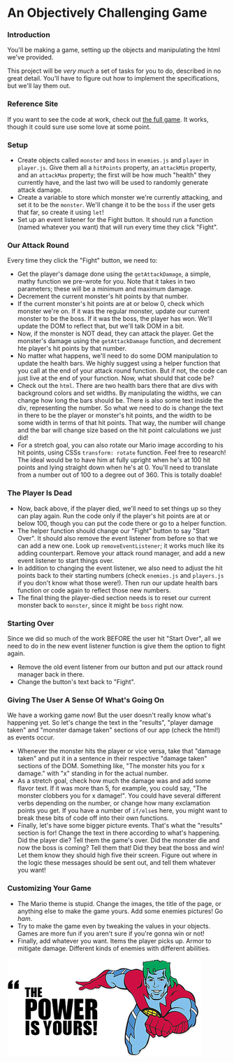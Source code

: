 # An Objectively Challenging Game

### Introduction

You'll be making a game, setting up the objects and manipulating the html we've provided.

This project will be _very much_ a set of tasks for you to do, described in no great detail. You'll have to figure out how to implement the specifications, but we'll lay them out.

### Reference Site

If you want to see the code at work, check out [the full game](http://objectively-challenging.surge.sh/). It works, though it could sure use some love at some point.


### Setup

* Create objects called `monster` and `boss` in `enemies.js` and `player` in `player.js`. Give them all a `hitPoints` property, an `attackMin` property, and an `attackMax` property; the first will be how much "health" they currently have, and the last two will be used to randomly generate attack damage.
* Create a variable to store which monster we're currently attacking, and set it to be the `monster`. We'll change it to be the `boss` if the user gets that far, so create it using `let`!
* Set up an event listener for the Fight button. It should run a function (named whatever you want) that will run every time they click "Fight".

### Our Attack Round

Every time they click the "Fight" button, we need to:

* Get the player's damage done using the `getAttackDamage`, a simple, mathy function we pre-wrote for you. Note that it takes in two parameters; these will be a minimum and maximum damage.
* Decrement the current monster's hit points by that number.
* If the current monster's hit points are at or below 0, check which monster we're on. If it was the regular monster, update our current monster to be the boss. If it was the boss, the player has won. We'll update the DOM to reflect that, but we'll talk DOM in a bit.
* Now, if the monster is NOT dead, they can attack the player. Get the monster's damage using the `getAttackDamage` function, and decrement hte player's hit points by that number.
* No matter what happens, we'll need to do some DOM manipulation to update the health bars. We highly suggest using a helper function that you call at the end of your attack round function. But if not, the code can just live at the end of your function. Now, what should that code be?
* Check out the `html`. There are two health bars there that are divs with background colors and set widths. By manipulating the widths, we can change how long the bars should be. There is also some text inside the div, representing the number. So what we need to do is change the text in there to be the player or monster's hit points, and the width to be some width in terms of that hit points. That way, the number will change and the bar will change size based on the hit point calculations we just did!
* For a stretch goal, you can also rotate our Mario image according to his hit points, using CSSs `transform: rotate` function. Feel free to research! The ideal would be to have him at fully upright when he's at 100 hit points and lying straight down when he's at 0. You'll  need to translate from a number out of 100 to a degree out of 360. This is totally doable!


### The Player Is Dead

* Now, back above, if the player died, we'll need to set things up so they can play again. Run the code only if the player's hit points are at or below 100, though you can put the code there or go to a helper function.
* The helper function should change our "Fight" button to say "Start Over". It should also remove the event listener from before so that we can add a new one. Look up `removeEventListener`; it works much like its adding counterpart. Remove your attack round manager, and add a new event listener to start things over.
* In addition to changing the event listener, we also need to adjust the hit points back to their starting numbers (check `enemies.js` and `players.js` if you don't know what those were!). Then run our update health bars function or code again to reflect those new numbers.
* The final thing the player-died section needs is to reset our current monster back to `monster`, since it might be `boss` right now.


### Starting Over

Since we did so much of the work BEFORE the user hit "Start Over", all we need to do in the new event listener function is give them the option to fight again.

* Remove the old event listener from our button and put our attack round manager back in there.
* Change the button's text back to "Fight".


### Giving The User A Sense Of What's Going On

We have a working game now! But the user doesn't really know what's happening yet. So let's change the text in the "results", "player damage taken" and "monster damage taken" sections of our app (check the html!) as events occur.

* Whenever the monster hits the player or vice versa, take that "damage taken" and put it in a sentence in their respective "damage taken" sections of the DOM. Something like, "The monster hits you for x damage." with "x" standing in for the actual number.
* As a stretch goal, check how much the damage was and add some flavor text. If it was more than 5, for example, you could say, "The monster clobbers you for x damage!". You could have several different verbs depending on the number, or change how many exclamation points you get. If you have a number of `if/else`s here, you might want to break these bits of code off into their own functions.
* Finally, let's have some bigger picture events. That's what the "results" section is for! Change the text in there according to what's happening. Did the player die? Tell them the game's over. Did the monster die and now the boss is coming? Tell them that! Did they beat the boss and win! Let them know they should high five their screen. Figure out where in the logic these messages should be sent out, and tell them whatever you want!


### Customizing Your Game

* The Mario theme is stupid. Change the images, the title of the page, or anything else to make the game yours. Add some enemies pictures! Go _ham_.
* Try to make the game even by tweaking the values in your objects. Games are more fun if you aren't sure if you're gonna win or not!
* Finally, add whatever you want. Items the player picks up. Armor to mitigate damage. Different kinds of enemies with different abilities.

!["The power is yours!" - Captain planet](./planet.png)